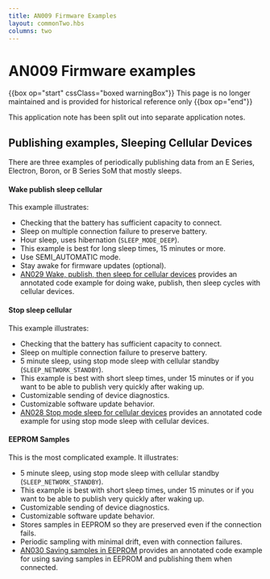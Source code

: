 ```yaml
---
title: AN009 Firmware Examples
layout: commonTwo.hbs
columns: two
---
```

# AN009 Firmware examples

{{box op="start" cssClass="boxed warningBox"}}
This page is no longer maintained and is provided for historical reference only
{{box op="end"}}

This application note has been split out into separate application notes.




## Publishing examples, Sleeping Cellular Devices

There are three examples of periodically publishing data from an E Series, Electron, Boron, or B Series SoM that mostly sleeps.

#### Wake publish sleep cellular

This example illustrates:

- Checking that the battery has sufficient capacity to connect.
- Sleep on multiple connection failure to preserve battery.
- Hour sleep, uses hibernation (`SLEEP_MODE_DEEP`).
- This example is best for long sleep times, 15 minutes or more.
- Use SEMI_AUTOMATIC mode.
- Stay awake for firmware updates (optional).
- [AN029 Wake, publish, then sleep for cellular devices](/firmware/low-power/wake-publish-sleep-cellular/)  provides an annotated code example for doing wake, publish, then sleep cycles with cellular devices.

#### Stop sleep cellular

This example illustrates:

- Checking that the battery has sufficient capacity to connect.
- Sleep on multiple connection failure to preserve battery.
- 5 minute sleep, using stop mode sleep with cellular standby (`SLEEP_NETWORK_STANDBY`).
- This example is best with short sleep times, under 15 minutes or if you want to be able to publish very quickly after waking up.
- Customizable sending of device diagnostics.
- Customizable software update behavior.
- [AN028 Stop mode sleep for cellular devices](/firmware/low-power/stop-sleep-cellular/) provides an annotated code example for using stop mode sleep with cellular devices.

#### EEPROM Samples

This is the most complicated example. It illustrates:

- 5 minute sleep, using stop mode sleep with cellular standby (`SLEEP_NETWORK_STANDBY`).
- This example is best with short sleep times, under 15 minutes or if you want to be able to publish very quickly after waking up.
- Customizable sending of device diagnostics.
- Customizable software update behavior.
- Stores samples in EEPROM so they are preserved even if the connection fails.
- Periodic sampling with minimal drift, even with connection failures.
- [AN030 Saving samples in EEPROM](/reference/device-os/eeprom/) provides an annotated code example for using saving samples in EEPROM and publishing them when connected.




